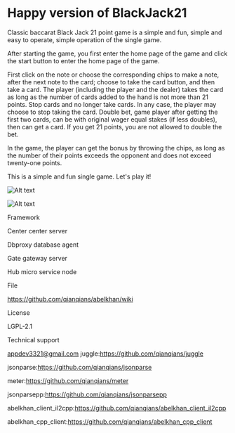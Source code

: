 # Happy version of BlackJack21

Classic baccarat Black Jack 21 point game is a simple and fun, simple and easy to operate, simple operation of the single game.

After starting the game, you first enter the home page of the game and click the start button to enter the home page of the game.

First click on the note or choose the corresponding chips to make a note, after the next note to the card; choose to take the card button, and then take a card. The player (including the player and the dealer) takes the card as long as the number of cards added to the hand is not more than 21 points. Stop cards and no longer take cards. In any case, the player may choose to stop taking the card. Double bet, game player after getting the first two cards, can be with original wager equal stakes (if less doubles), then can get a card. If you get 21 points, you are not allowed to double the bet.

In the game, the player can get the bonus by throwing the chips, as long as the number of their points exceeds the opponent and does not exceed twenty-one points.

This is a simple and fun single game. Let's play it!


![Alt text](https://github.com/appdev-supports/ClassicPoker-BlackJack21/blob/appdev-supports-patch-1/IMG02.jpg)

![Alt text](https://github.com/appdev-supports/ClassicPoker-BlackJack21/blob/appdev-supports-patch-1/IMG03.jpg)


Framework

Center center server

Dbproxy database agent

Gate gateway server

Hub micro service node

File

https://github.com/qianqians/abelkhan/wiki

License

LGPL-2.1

Technical support

appdev3321@gmail.com juggle:https://github.com/qianqians/juggle

jsonparse:https://github.com/qianqians/jsonparse

meter:https://github.com/qianqians/meter

jsonparsepp:https://github.com/qianqians/jsonparsepp

abelkhan_client_il2cpp:https://github.com/qianqians/abelkhan_client_il2cpp

abelkhan_cpp_client:https://github.com/qianqians/abelkhan_cpp_client
